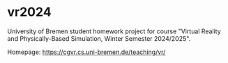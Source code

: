 # vr2024
University of Bremen student homework project for course "Virtual Reality and Physically-Based Simulation, Winter Semester 2024/2025".

Homepage: https://cgvr.cs.uni-bremen.de/teaching/vr/
